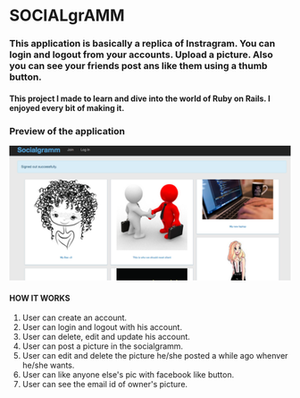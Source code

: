 # SOCIALgrAMM

### This application is basically a replica of Instragram. You can login and logout from your accounts. Upload a picture. Also you can see your friends post ans like them using a thumb button.

#### This project I made to learn and dive into the world of Ruby on Rails. I enjoyed every bit of making it.

### Preview of the application

![alt text](https://github.com/tanu2626/SocialGramm/blob/master/images/Screenshot%202017-04-18%2012.43.49.png)

#### HOW IT WORKS

1. User can create an account.
2. User can login and logout with his account.
3. User can delete, edit and update his account.
4. User can post a picture in the socialgramm.
5. User can edit and delete the picture he/she posted a while ago whenver he/she wants.
6. User can like anyone else's pic with facebook like button.
7. User can see the email id of owner's picture.

